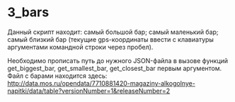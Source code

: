 # 3_bars

Данный скрипт находит:
самый большой бар;
самый маленький бар;
самый близкий бар (текущие gps-координаты ввести с клавиатуры аргументами командной строки через пробел).

Необходимо прописать путь до нужного JSON-файла в вызове функций get_biggest_bar, get_smallest_bar, get_closest_bar первым аргументом.
Файл с барами находится здесь: http://data.mos.ru/opendata/7710881420-magaziny-alkogolnye-napitki/data/table?versionNumber=1&releaseNumber=2 